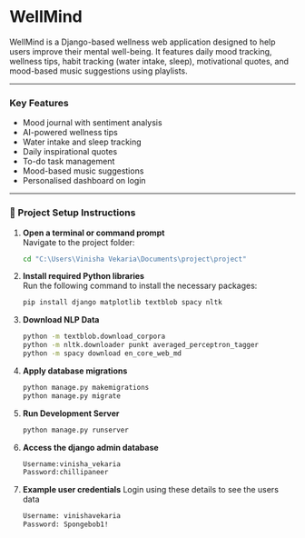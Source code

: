 # WellMind

WellMind is a Django-based wellness web application designed to help users improve their mental well-being. It features daily mood tracking, wellness tips, habit tracking (water intake, sleep), motivational quotes, and mood-based music suggestions using playlists.

---

### Key Features

- Mood journal with sentiment analysis  
- AI-powered wellness tips  
- Water intake and sleep tracking  
- Daily inspirational quotes  
- To-do task management  
- Mood-based music suggestions 
- Personalised dashboard on login  

---

### 🔧 Project Setup Instructions

1. **Open a terminal or command prompt**  
   Navigate to the project folder:

   ```bash
   cd "C:\Users\Vinisha Vekaria\Documents\project\project"

2. **Install required Python libraries**  
   Run the following command to install the necessary packages:

   ```bash
   pip install django matplotlib textblob spacy nltk

3. **Download NLP Data**

    ```bash
    python -m textblob.download_corpora
    python -m nltk.downloader punkt averaged_perceptron_tagger
    python -m spacy download en_core_web_md

4. **Apply database migrations**

    ```bash
    python manage.py makemigrations
    python manage.py migrate

5. **Run Development Server**

    ```bash
    python manage.py runserver

6. **Access the django admin database**

    ```bash
    Username:vinisha_vekaria
    Password:chillipaneer

7. **Example user credentials**
    Login using these details to see the users data 

    ```bash
    Username: vinishavekaria
    Password: Spongebob1!
